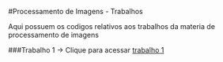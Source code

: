 #Processamento de Imagens - Trabalhos

Aqui possuem os codigos relativos aos trabalhos da materia de processamento de imagens

###Trabalho 1 
-> Clique para acessar [trabalho 1](/codigoBase)
